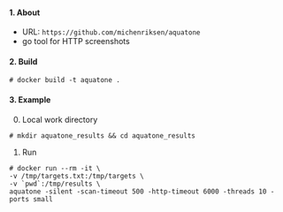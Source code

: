 #### 1. About

- URL: `https://github.com/michenriksen/aquatone`
- go tool for HTTP screenshots


#### 2. Build
```
# docker build -t aquatone .
```


#### 3. Example

0. Local work directory
```
# mkdir aquatone_results && cd aquatone_results
```

1. Run
```
# docker run --rm -it \
-v /tmp/targets.txt:/tmp/targets \
-v `pwd`:/tmp/results \
aquatone -silent -scan-timeout 500 -http-timeout 6000 -threads 10 -ports small
```
